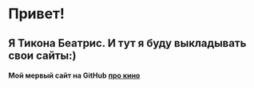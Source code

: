 # Привет! #
## Я Тикона Беатрис. И тут я буду выкладывать свои  сайты:)
#### Мой  мервый сайт  на GitHub  [про кино](https://morbon.github.io/kinomonster/index.html)
